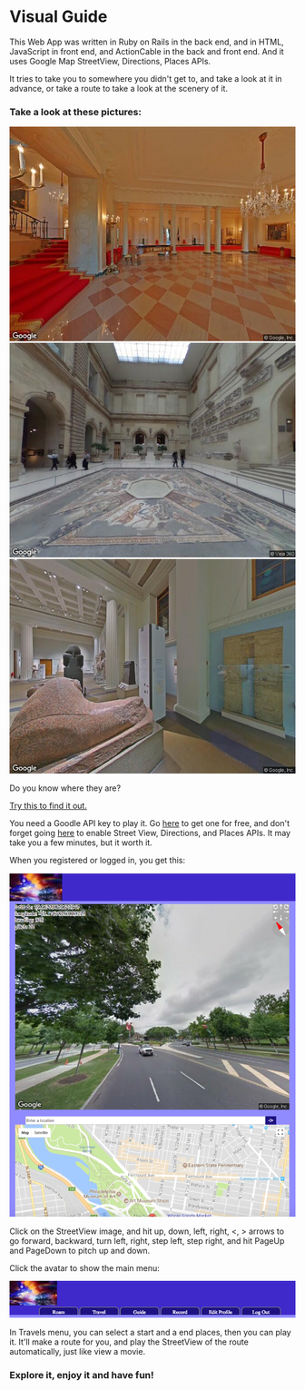 <!DOCTYPE html>
<html>
<h1>Visual Guide</h1>
<p>This Web App was written in Ruby on Rails in the back end, and in HTML, JavaScript in front end, and ActionCable in the back and front end. And it uses Google Map StreetView, Directions, Places APIs.</p>
<p>It tries to take you to somewhere you didn't get to, and take a look at it in advance, or take a route to take a look at the scenery of it. </p>
<h3>Take a look at these pictures: </h3>
<img src="./public/images/streetview2.jpeg" >
<img src="./public/images/streetview3.jpeg" >
<img src="./public/images/streetview4.jpeg" >

<p>Do you know where they are?</p>
<a href="https://virtualtravel.herokuapp.com" target="_blank">Try this to find it out.</a>

<p>You need a Goodle API key to play it. Go <a href="https://developers.google.com/maps/documentation/javascript/get-api-key">here</a> to get one for free, and don't forget going <a href="https://console.developers.google.com/flows/enableapi?apiid=maps_backend,geocoding_backend,directions_backend,distance_matrix_backend,elevation_backend,places_backend&reusekey=true">here</a> to enable Street View, Directions, and Places APIs. It may take you a few minutes, but it worth it.</p>

</p>When you registered or logged in, you get this:</p>
<img src="./public/images/uishot1.png">
<p>Click on the StreetView image, and hit up, down, left, right, &lt;, &gt; arrows to go forward, backward, turn left, right, step left, step right, and hit PageUp and PageDown to pitch up and down.</p>

<p>Click the avatar to show the main menu:</p>
<img src="./public/images/uishot2.png">

<p>In Travels menu, you can select a start and a end places, then you can play it. It'll make a route for you, and play the StreetView of the route automatically, just like view a movie.</p>

<h3>Explore it, enjoy it and have fun!</h3>
</html>
